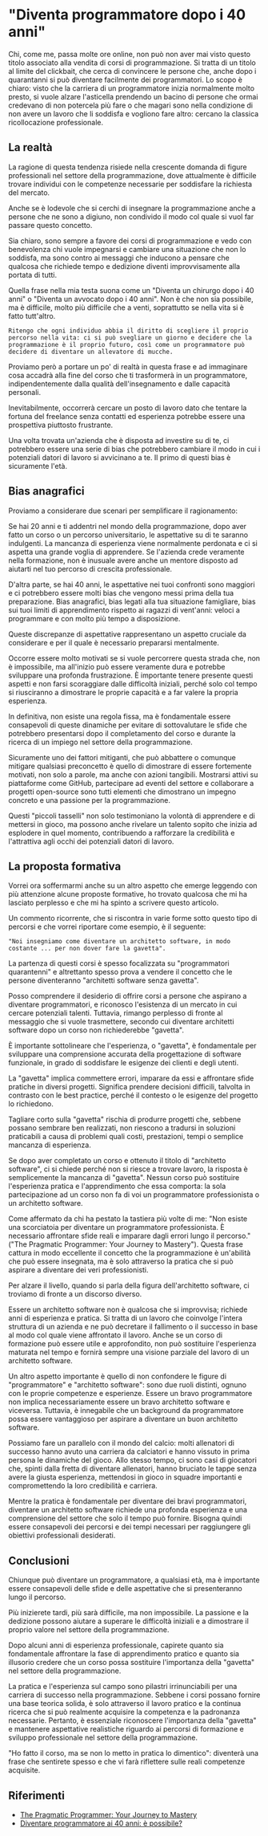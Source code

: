 # "Diventa programmatore dopo i 40 anni"

Chi, come me, passa molte ore online, non può non aver mai visto questo titolo associato alla vendita di corsi di programmazione.
Si tratta di un titolo al limite del clickbait, che cerca di convincere le persone che, anche dopo i quarantanni si può diventare facilmente dei programmatori.
Lo scopo è chiaro: visto che la carriera di un programmatore inizia normalmente molto presto, si vuole alzare l'asticella prendendo un bacino di persone che ormai credevano di non potercela più fare o che magari sono nella condizione di non avere un lavoro che li soddisfa e vogliono fare altro: cercano la classica ricollocazione professionale.

## La realtà

La ragione di questa tendenza risiede nella crescente domanda di figure professionali nel settore della programmazione, dove attualmente è difficile trovare individui con le competenze necessarie per soddisfare la richiesta del mercato.

Anche se è lodevole che si cerchi di insegnare la programmazione anche a persone che ne sono a digiuno, non condivido il modo col quale si vuol far passare questo concetto.

Sia chiaro, sono sempre a favore dei corsi di programmazione e vedo con benevolenza chi vuole impegnarsi e cambiare una situazione che non lo soddisfa, ma sono contro ai messaggi che inducono a pensare che qualcosa che richiede tempo e dedizione diventi improvvisamente alla portata di tutti.

Quella frase nella mia testa suona come un "Diventa un chirurgo dopo i 40 anni" o "Diventa un avvocato dopo i 40 anni". Non è che non sia possibile, ma è difficile, molto più difficile che a venti, soprattutto se nella vita si è fatto tutt'altro.

```text
Ritengo che ogni individuo abbia il diritto di scegliere il proprio percorso nella vita: ci si può svegliare un giorno e decidere che la programmazione è il proprio futuro, così come un programmatore può decidere di diventare un allevatore di mucche.
```

Proviamo però a portare un po' di realtà in questa frase e ad immaginare cosa accadrà alla fine del corso che ti trasformerà in un programmatore, indipendentemente dalla qualità dell'insegnamento e dalle capacità personali.

Inevitabilmente, occorrerà cercare un posto di lavoro dato che tentare la fortuna del freelance senza contatti ed esperienza potrebbe essere una prospettiva piuttosto frustrante.

Una volta trovata un'azienda che è disposta ad investire su di te, ci potrebbero essere una serie di bias che potrebbero cambiare il modo in cui i potenziali datori di lavoro si avvicinano a te. Il primo di questi bias è sicuramente l'età.

## Bias anagrafici

Proviamo a considerare due scenari per semplificare il ragionamento:

Se hai 20 anni e ti addentri nel mondo della programmazione, dopo aver fatto un corso o un percorso universitario, le aspettative su di te saranno indulgenti. La mancanza di esperienza viene normalmente perdonata e ci si aspetta una grande voglia di apprendere. Se l'azienda crede veramente nella formazione, non è inusuale avere anche un mentore disposto ad aiutarti nel tuo percorso di crescita professionale.

D'altra parte, se hai 40 anni, le aspettative nei tuoi confronti sono maggiori e ci potrebbero essere molti bias che vengono messi prima della tua preparazione. Bias anagrafici, bias legati alla tua situazione famigliare, bias sui tuoi limiti di apprendimento rispetto ai ragazzi di vent'anni: veloci a programmare e con molto più tempo a disposizione.

Queste discrepanze di aspettative rappresentano un aspetto cruciale da considerare e per il quale è necessario prepararsi mentalmente.

Occorre essere molto motivati se si vuole percorrere questa strada che, non è impossibile, ma all'inizio può essere veramente dura e potrebbe sviluppare una profonda frustrazione. È importante tenere presente questi aspetti e non farsi scoraggiare dalle difficoltà iniziali, perché solo col tempo si riusciranno a dimostrare le proprie capacità e a far valere la propria esperienza.

In definitiva, non esiste una regola fissa, ma è fondamentale essere consapevoli di queste dinamiche per evitare di sottovalutare le sfide che potrebbero presentarsi dopo il completamento del corso e durante la ricerca di un impiego nel settore della programmazione.

Sicuramente uno dei fattori mitiganti, che può abbattere o comunque mitigare qualsiasi preconcetto è quello di dimostrare di essere fortemente motivati, non solo a parole, ma anche con azioni tangibili. Mostrarsi attivi su piattaforme come GitHub, partecipare ad eventi del settore e collaborare a progetti open-source sono tutti elementi che dimostrano un impegno concreto e una passione per la programmazione.

Questi "piccoli tasselli" non solo testimoniano la volontà di apprendere e di mettersi in gioco, ma possono anche rivelare un talento sopito che inizia ad esplodere in quel momento, contribuendo a rafforzare la credibilità e l'attrattiva agli occhi dei potenziali datori di lavoro.

## La proposta formativa

Vorrei ora soffermarmi anche su un altro aspetto che emerge leggendo con più attenzione alcune proposte formative, ho trovato qualcosa che mi ha lasciato perplesso e che mi ha spinto a scrivere questo articolo.

Un commento ricorrente, che si riscontra in varie forme sotto questo tipo di percorsi e che vorrei riportare come esempio, è il seguente:

```text
"Noi insegniamo come diventare un architetto software, in modo costante ... per non dover fare la gavetta".
```

La partenza di questi corsi è spesso focalizzata su "programmatori quarantenni" e altrettanto spesso prova a vendere il concetto che le persone diventeranno "architetti software senza gavetta".

Posso comprendere il desiderio di offrire corsi a persone che aspirano a diventare programmatori, e riconosco l'esistenza di un mercato in cui cercare potenziali talenti. Tuttavia, rimango perplesso di fronte al messaggio che si vuole trasmettere, secondo cui diventare architetti software dopo un corso non richiederebbe "gavetta".

È importante sottolineare che l'esperienza, o "gavetta", è fondamentale per sviluppare una comprensione accurata della progettazione di software funzionale, in grado di soddisfare le esigenze dei clienti e degli utenti.

La "gavetta" implica commettere errori, imparare da essi e affrontare sfide pratiche in diversi progetti. Significa prendere decisioni difficili, talvolta in contrasto con le best practice, perché il contesto o le esigenze del progetto lo richiedono.

Tagliare corto sulla "gavetta" rischia di produrre progetti che, sebbene possano sembrare ben realizzati, non riescono a tradursi in soluzioni praticabili a causa di problemi quali costi, prestazioni, tempi o semplice mancanza di esperienza.

Se dopo aver completato un corso e ottenuto il titolo di "architetto software", ci si chiede perché non si riesce a trovare lavoro, la risposta è semplicemente la mancanza di "gavetta". Nessun corso può sostituire l'esperienza pratica e l'apprendimento che essa comporta: la sola partecipazione ad un corso non fa di voi un programmatore professionista o un architetto software.

Come affermato da chi ha pestato la tastiera più volte di me: "Non esiste una scorciatoia per diventare un programmatore professionista. È necessario affrontare sfide reali e imparare dagli errori lungo il percorso." ("The Pragmatic Programmer: Your Journey to Mastery"). Questa frase cattura in modo eccellente il concetto che la programmazione è un'abilità che può essere insegnata, ma è solo attraverso la pratica che si può aspirare a diventare dei veri professionisti.

Per alzare il livello, quando si parla della figura dell'architetto software, ci troviamo di fronte a un discorso diverso.

Essere un architetto software non è qualcosa che si improvvisa; richiede anni di esperienza e pratica. Si tratta di un lavoro che coinvolge l'intera struttura di un azienda e ne può decretare il fallimento o il successo in base al modo col quale viene affrontato il lavoro.
Anche se un corso di formazione può essere utile e approfondito, non può sostituire l'esperienza maturata nel tempo e fornirà sempre una visione parziale del lavoro di un architetto software.

Un altro aspetto importante è quello di non confondere le figure di "programmatore" e "architetto software": sono due ruoli distinti, ognuno con le proprie competenze e esperienze. Essere un bravo programmatore non implica necessariamente essere un bravo architetto software e viceversa. Tuttavia, è innegabile che un background da programmatore possa essere vantaggioso per aspirare a diventare un buon architetto software.

Possiamo fare un parallelo con il mondo del calcio: molti allenatori di successo hanno avuto una carriera da calciatori e hanno vissuto in prima persona le dinamiche del gioco. Allo stesso tempo, ci sono casi di giocatori che, spinti dalla fretta di diventare allenatori, hanno bruciato le tappe senza avere la giusta esperienza, mettendosi in gioco in squadre importanti e compromettendo la loro credibilità e carriera.

Mentre la pratica è fondamentale per diventare dei bravi programmatori, diventare un architetto software richiede una profonda esperienza e una comprensione del settore che solo il tempo può fornire. Bisogna quindi essere consapevoli dei percorsi e dei tempi necessari per raggiungere gli obiettivi professionali desiderati.

## Conclusioni

Chiunque può diventare un programmatore, a qualsiasi età, ma è importante essere consapevoli delle sfide e delle aspettative che si presenteranno lungo il percorso.

Più inizierete tardi, più sarà difficile, ma non impossibile. La passione e la dedizione possono aiutare a superare le difficoltà iniziali e a dimostrare il proprio valore nel settore della programmazione.

Dopo alcuni anni di esperienza professionale, capirete quanto sia fondamentale affrontare la fase di apprendimento pratico e quanto sia illusorio credere che un corso possa sostituire l'importanza della "gavetta" nel settore della programmazione.

La pratica e l'esperienza sul campo sono pilastri irrinunciabili per una carriera di successo nella programmazione. Sebbene i corsi possano fornire una base teorica solida, è solo attraverso il lavoro pratico e la continua ricerca che si può realmente acquisire la competenza e la padronanza necessarie. Pertanto, è essenziale riconoscere l'importanza della "gavetta" e mantenere aspettative realistiche riguardo ai percorsi di formazione e sviluppo professionale nel settore della programmazione.

"Ho fatto il corso, ma se non lo metto in pratica lo dimentico": diventerà una frase che sentirete spesso e che vi farà riflettere sulle reali competenze acquisite.

## Riferimenti

- [The Pragmatic Programmer: Your Journey to Mastery](https://www.amazon.it/Pragmatic-Programmer-Journey-Mastery/dp/0135957052)
- [Diventare programmatore ai 40 anni: è possibile?](https://www.codemotion.com/magazine/it/dev-life-it/diventare-programmatore-ai-40-anni-e-possibile/)
